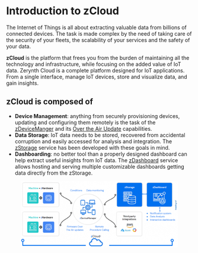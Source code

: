 # Introduction to zCloud

The Internet of Things is all about extracting valuable data from billions of connected devices. The task is made complex by the need of taking care of the security of your fleets, the scalability of your services and the safety of your data.

**zCloud** is the platform that frees you from the burden of maintaining all the technology and infrastructure, while focusing on the added value of IoT data.
Zerynth Cloud is a complete platform designed for IoT applications.
From a single interface, manage IoT devices, store and visualize data, and gain insights.


## **zCloud** is composed of

* **Device Management**: anything from securely provisioning devices, updating and configuring them remotely is the task of the [zDeviceManger](zdm_intro.md) and its [Over the Air Update](FOTA.md) capabilities.
* **Data Storage**: IoT data needs to be stored, recovered from accidental corruption and easily accessed for analysis and integration. The [zStorage](zstorage_intro.md) service has been developed with these goals in mind.
* **Dashboarding**: no better tool than a properly designed dashboard can help extract useful insights from IoT data. The [zDashboard](zdashboard_intro.md) service allows hosting and serving multiple customizable dashboards getting data directly from the zStorage.


<figure>
  <a data-fancybox="gallery" href="img/zCloud.png">
  <img src="img/zCloud.png"/>
  </a>
</figure>


